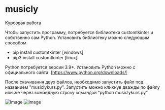 # musicly
Курсовая работа

Чтобы запустить программу, потребуется библиотека customtkinter и собственно сам Python.
Установить библиотеку можно следующим способом.

- pip install customtkinter [windows]
- pip3 install customtkinter [linux]

Python потребуется версии 3.9+. Установить Python можно с официального сайта.
[https://www.python.org/downloads/]

После скачивания двух файлов, необходимо запустить файл под названием "musiclykurs.py".
Запустить можно кликнув дважды по файлу или же через командную строку командой "python musiclykurs.py"

![image](https://user-images.githubusercontent.com/120313908/206903833-2899587e-c753-41e7-b710-b88040ea810f.png)
![image](https://user-images.githubusercontent.com/120313908/206903899-bdabd8fe-b7d1-431d-8547-2ac096309c39.png)
